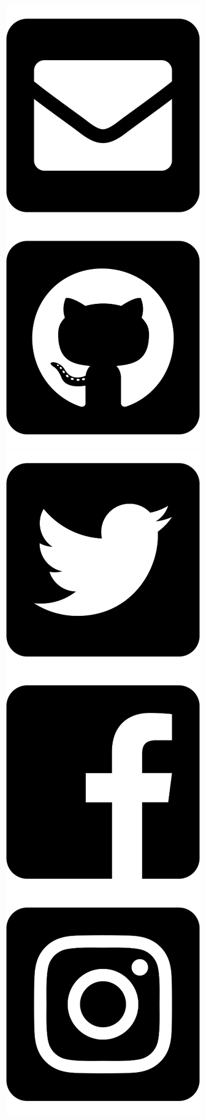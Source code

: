 [![Mail](images/icons/mail.svg "Mail")][mail]
[![GitHub](images/icons/github.svg "GitHub")][github]
[![Twitter](images/icons/twitter.svg "Twitter")][twitter]
[![Facebook](images/icons/facebook.svg "Facebook")][facebook]
[![Instagram](images/icons/instagram.svg "Instagram")][instagram]

[mail]: mailto:mirko@westermeier.de
[github]: https://github.com/memowe
[twitter]: https://twitter.com/memowe
[facebook]: https://facebook.com/mirko.westermeier
[instagram]: https://instagram.com/mirkeau
